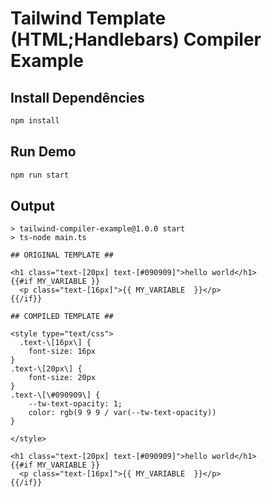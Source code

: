 # Tailwind Template (HTML;Handlebars) Compiler Example

## Install Dependêncies

```sh
npm install
```

## Run Demo

```sh
npm run start
```

## Output

```
> tailwind-compiler-example@1.0.0 start
> ts-node main.ts

## ORIGINAL TEMPLATE ##

<h1 class="text-[20px] text-[#090909]">hello world</h1>
{{#if MY_VARIABLE }}
  <p class="text-[16px]">{{ MY_VARIABLE  }}</p>
{{/if}}

## COMPILED TEMPLATE ##

<style type="text/css">
  .text-\[16px\] {
    font-size: 16px
}
.text-\[20px\] {
    font-size: 20px
}
.text-\[\#090909\] {
    --tw-text-opacity: 1;
    color: rgb(9 9 9 / var(--tw-text-opacity))
}

</style>

<h1 class="text-[20px] text-[#090909]">hello world</h1>
{{#if MY_VARIABLE }}
  <p class="text-[16px]">{{ MY_VARIABLE  }}</p>
{{/if}}
```
